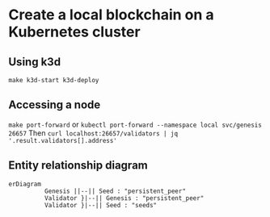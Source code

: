 # Create a local blockchain on a Kubernetes cluster

## Using k3d

`make k3d-start k3d-deploy`

## Accessing a node

`make port-forward` or `kubectl port-forward --namespace local svc/genesis 26657`
Then `curl localhost:26657/validators | jq '.result.validators[].address'`

## Entity relationship diagram

```mermaid
erDiagram
          Genesis ||--|| Seed : "persistent_peer"
          Validator }|--|| Genesis : "persistent_peer"
          Validator }|--|| Seed : "seeds"
            
```